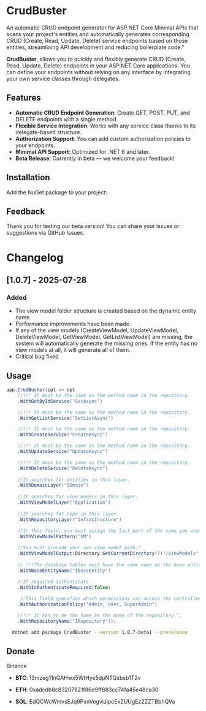 # CrudBuster
An automatic CRUD endpoint generator for ASP.NET Core Minimal APIs that scans your project's entities and automatically generates corresponding CRUD (Create, Read, Update, Delete) service endpoints based on those entities, streamlining API development and reducing boilerplate code."

**CrudBuster**, allows you to quickly and flexibly generate CRUD (Create, Read, Update, Delete) endpoints in your ASP.NET Core applications. You can define your endpoints without relying on any interface by integrating your own service classes through delegates.

## Features
- **Automatic CRUD Endpoint Generation**: Create GET, POST, PUT, and DELETE endpoints with a single method.
- **Flexible Service Integration**: Works with any service class thanks to its delegate-based structure.
- **Authorization Support**: You can add custom authorization policies to your endpoints.
- **Minimal API Support**: Optimized for .NET 6 and later.
- **Beta Release**: Currently in beta — we welcome your feedback!

## Installation
Add the NuGet package to your project:

## Feedback
Thank you for testing our beta version! You can share your issues or suggestions via GitHub Issues.

# Changelog
## [1.0.7] - 2025-07-28
### Added
- The view model folder structure is created based on the dynamic entity name.
- Performance improvements have been made.
- If any of the view models (CreateViewModel, UpdateViewModel, DeleteViewModel, GetViewModel, GetListViewModel) are missing, the system will automatically generate the missing ones. If the entity has no view models at all, it will generate all of them.
- Critical bug fixed

## Usage
```csharp
app.CrudBuster(opt => opt
    //!!! It must be the same as the method name in the repository.
    .WithGetByIdService("GetAsync")

    //!!! It must be the same as the method name in the repository.
    .WithGetListService("GetListAsync")

    //!!! It must be the same as the method name in the repository.
    .WithCreateService("CreateAsync")

    //!!! It must be the same as the method name in the repository.
    .WithUpdateService("UpdateAsync")

    //!!! It must be the same as the method name in the repository.
    .WithDeleteService("DeleteAsync")
    
    //It searches for entities in this layer.
    .WithDomainLayer("DOmain")
    
    //It searches for view models in this layer.
    .WithViewModelLayer("Application")
    
    //It searches for repo in this layer.
    .WithRepositoryLayer("Infrastructure")
    
    //In this field, you must assign the last part of the name you used in your view model classes. For example: ProductCreate*ViewModel*, ProductCreate*VM*, ProductCreate*DTO*, or whatever naming convention you follow.
    .WithViewModelPattern("VM")

    //You must provide your own view model path."
    .WithViewModelOutput(Directory.GetCurrentDirectory()+"/ViewModels")
    
    // !!!The database tables must have the same name as the base entity class they inherit from.
    .WithBaseEntityName("IBaseEntity")
    
    //If required authenticate
    .WithIsAuthenticateRequired(false)

     //This field specifies which permissions can access the controller. You can set it to null
    .WithAuthorizationPolicy("Admin, User, SuperAdmin")

    //!!! It has to be the same as the name of the repository.".
    .WithRepositoryName("IRepository"));

```

```bash
  dotnet add package CrudBuster --version 1.0.7-beta1 --prerelease
```


## Donate
Binance
- **BTC**: 13mzeg11nGAHwx5WtHye5dpNTQxbsb1T2v

- **ETH**: 0xadcdb8c83207821f86e9ff683cc74fa45e48ca30

- **SOL**: EdQCWcWmvsEJq9PxnVegviJipcExZUUgEz2ZZTBbhQVa